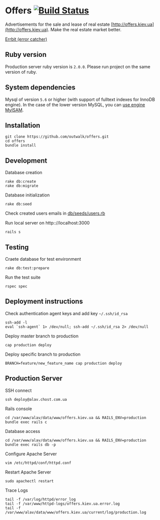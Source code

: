 # Offers [![Build Status](https://travis-ci.org/outwalk/offers.svg?branch=master)](https://travis-ci.org/outwalk/offers)

Advertisements for the sale and lease of real estate [http://offers.kiev.ua](http://offers.kiev.ua). Make the real estate market better.

[Errbit (error catcher)](https://blooming-harbor-4061.herokuapp.com)

## Ruby version

Production server ruby version is `2.0.0`.
Please run project on the same version of ruby.

## System dependencies

Mysql of version `5.6` or higher (with support of fulltext indexes for InnoDB engine).
In the case of the lower version MySQL, you can [use engine MyISAM](http://stackoverflow.com/questions/3923891/ruby-on-rails-migration-change-table-to-myisam).

## Installation

```shell
git clone https://github.com/outwalk/offers.git
cd offers
bundle install
```

## Development

Database creation

```shell
rake db:create
rake db:migrate
```

Database initialization

```shell
rake db:seed
```

Check created users emails in [db/seeds/users.rb](/db/seeds/users.rb)

Run local server on http:://localhost:3000

```shell
rails s
```

## Testing

Craete database for test environment

```shell
rake db:test:prepare
```

Run the test suite

```shell
rspec spec
```

## Deployment instructions

Check authentication agent keys and add key `~/.ssh/id_rsa`

```shell
ssh-add -l
eval `ssh-agent` 1> /dev/null; ssh-add ~/.ssh/id_rsa 2> /dev/null
```

Deploy master branch to production

```shell
cap production deploy
```

Deploy specific branch to production

```shell
BRANCH=feature/new_feature_name cap production deploy
```

## Production Server

SSH connect

```shell
ssh deploy@alav.chost.com.ua
```

Rails console

```shell
cd /var/www/alav/data/www/offers.kiev.ua && RAILS_ENV=production bundle exec rails c
```

Database access

```shell
cd /var/www/alav/data/www/offers.kiev.ua && RAILS_ENV=production bundle exec rails db -p
```

Configure Apache Server

```shell
vim /etc/httpd/conf/httpd.conf
```

Restart Apache Server

```shell
sudo apachectl restart
```

Trace Logs

```shell
tail -f /var/log/httpd/error_log
tail -f /var/www/httpd-logs/offers.kiev.ua.error.log
tail -f /var/www/alav/data/www/offers.kiev.ua/current/log/production.log
```
